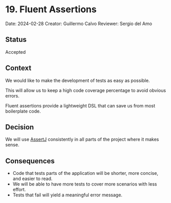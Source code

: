# 19. Fluent Assertions

Date: 2024-02-28
Creator: Guillermo Calvo
Reviewer: Sergio del Amo


## Status

Accepted


## Context

We would like to make the development of tests as easy as possible.

This will allow us to keep a high code coverage percentage to avoid obvious errors.

Fluent assertions provide a lightweight DSL that can save us from most boilerplate code.


## Decision

We will use [AssertJ](https://assertj.github.io/doc/) consistently in all parts of the project where it makes sense.


## Consequences

- Code that tests parts of the application will be shorter, more concise, and easier to read.
- We will be able to have more tests to cover more scenarios with less effort.
- Tests that fail will yield a meaningful error message.
